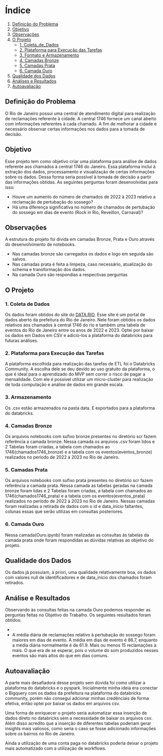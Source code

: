 # Índice

1. [Definição do Problema](#definição-do-problema)
2. [Objetivo](#objetivo)
3. [Observações](#observações)
4. [O Projeto](#o-projeto)
    - [1. Coleta_de_Dados](#1-coleta-de-dados)
    - [2. Plataforma para Execução das Tarefas](#2-plataforma-para-execução-das-tarefas)
    - [3. Formato e Armazenamento](#3-formato-e-armazenamento)
    - [4. Camadas Bronze](#4-camada_bronze)
    - [5. Camadas Prata](#5-camada-prata)
    - [6. Camada Ouro](#6-camada-ouro)
5. [Qualidade dos Dados](#qualidade-dos-dados)
6. [Análises e Resultados](#análises-e-resultados)
7. [ Autoavaliação](#autoavaliação)

## Definição do Problema

O Rio de Janeiro possui uma central de atendimento digital para realização de reclamações referente à cidade. A central 1746
fornece um canal aberto com informações referentes à cada chamado. A fim de melhorar a cidade é necessário observar certas informações
nos dados para a tomada de decisão.

## Objetivo

Esse projeto tem como objetivo criar uma plataforma para análise de dados referente aos chamados à central 1746 do
Janeiro. Essa plataforma inclui à extração dos dados, processamento e visualização de certas informações sobre os dados.
Dessa forma seria possível à tomada de decisão a partir das informações obtidas. As seguintes perguntas foram desenvolvidas
para isso:

- Houve um aumento do número de chamados de 2022 à 2023 relativo a reclamação de pertubação do sossego?
- Há uma diferença significativa no número de chamados de pertubação do sossego em dias de evento (Rock in Rio, Reveillon, Carnaval)?

## Observações

A estrutura do projeto foi divida em camadas Bronze, Prata e Ouro através do desenvolvimento de notebooks.

- Nas camadas bronze são carregados os dados e logo em seguida são salvos.
- Nas camadas prata é feita a limpeza, caso necessário, atualização do schema e transformação dos dados.
- Na camada Ouro são respondias a respectivas perguntas

## O Projeto

### 1. Coleta de Dados

Os dados foram obtidos do site do [DATA.RIO](https://www.data.rio/). Esse site é um portal de dados aberto da prefeitura do Rio
de Janeiro. Nele foram obtidos os dados relativos aos chamados à central 1746 do rio e também uma tabela de eventos do Rio de Janeiro entre os
anos de 2022 e 2023. Optei por baixar os dados em Dados em CSV e adicio-los a plataforma do databricks para futuras análises.

### 2. Plataforma para Execução das Tarefas

A plataforma escolhida para realização das tarefas de ETL foi o Databricks Community. A escolha dele se deu devido ao uso gratuito da plataforma,
o que é ideal para o aprendizado do MVP sem correr o risco de pagar a mensalidade. Com ele é possível utilizar um micro-cluster para realização de
toda computação e análise de dados em grande escala.

### 3. Armazenamento

Os .csv estão armazenados na pasta data. E exportados para a plataforma do databricks.

### 4. Camadas Bronze

Os arquivos notebooks com sufixo bronze presentes no diretório scr fazem referência a camada bronze. Nessa camada os arquivos .csv foram lidos e 2 Tabelas
foram criadas, a tabela com chamados ao 1746(chamados1746_bronze) e a tabela com os eventos(eventos_bronze) realizados no período de 2022 à 2023 no Rio de Janeiro.

### 5. Camadas Prata

Os arquivos notebooks com sufixo prata presentes no diretório scr fazem referência a camada prata. Nessa camada as tabelas geradas na camada bronze foram lidas e 2 Tabelas
foram criadas, a tabela com chamados ao 1746(chamados1746_prata) e a tabela com os eventos(eventos_prata) realizados no período de 2022 à 2023 no Rio de Janeiro.
Nessas camadas foram realizadas a retirada de dados com o id e data_inicio faltantes, colunas essas que serão utilizas em consultas posteriores. 


### 6. Camada Ouro

Nessa camada(Ouro.ipynb) foram realizadas as consultas às tabelas da camada prata onde foram respondidas as dúvidas relativas ao objetivo do projeto.

## Qualidade dos Dados

Os dados já possuiam, à priori, uma qualidade relativamente boa, os dados com valores null de identificadores e de data_inicio dos chamados foram retirados.

## Análise e Resultados

Observando às consultas feitas na camada Ouro podemos responder as perguntas feitas no Objetivo do Trabalho. Os seguintes resultados foram obtidos:

- 
- A média diária de reclamações relativo à pertubação do sossego foram maiores em dias de evento. A média em dias de evento é 86.7, enquanto
a média diária normalmente é de 61.9. Mais ou menos 15 reclamações à mais. O que era de se esperar, pois o volume do som produzidos nesses eventos são mais
altos do que em dias comuns.
 
## Autoavaliação

A parte mais desafiadora desse projeto sem dúvida foi como utilizar a plataforma do databricks e o pyspark. Inicialmente minha ideia era conectar o Bigquery
com os dados da prefeitura na plataforma do databricks community, porém não consegui adcionar minhas credênciais de forma efetiva, então optei por baixar os
dados em arquivos csv.

Uma forma de enriquecer o projeto seria automatizar essa inserção de dados direto no databricks sem a necessidade de baixar os arquivos csv. Além disso acredito que a inserção de diferentes tabelas poderiam gerar insights mais valiosos, como seria o caso se fosse adicionado informações sobre os bairros no Rio de Janeiro. 

Ainda a utilização de uma conta paga no databricks poderia deixar o projeto mais automatizado com a utilização de workflows.
